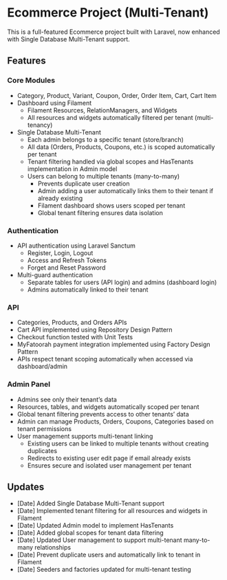# Ecommerce Project (Multi-Tenant)

This is a full-featured Ecommerce project built with Laravel, now enhanced with Single Database Multi-Tenant support.

## Features

### Core Modules
- Category, Product, Variant, Coupon, Order, Order Item, Cart, Cart Item
- Dashboard using Filament
  - Filament Resources, RelationManagers, and Widgets
  - All resources and widgets automatically filtered per tenant (multi-tenancy)
- Single Database Multi-Tenant
  - Each admin belongs to a specific tenant (store/branch)
  - All data (Orders, Products, Coupons, etc.) is scoped automatically per tenant
  - Tenant filtering handled via global scopes and HasTenants implementation in Admin model
  - Users can belong to multiple tenants (many-to-many)
    - Prevents duplicate user creation
    - Admin adding a user automatically links them to their tenant if already existing
    - Filament dashboard shows users scoped per tenant
    - Global tenant filtering ensures data isolation

### Authentication
- API authentication using Laravel Sanctum
  - Register, Login, Logout
  - Access and Refresh Tokens
  - Forget and Reset Password
- Multi-guard authentication
  - Separate tables for users (API login) and admins (dashboard login)
  - Admins automatically linked to their tenant

### API
- Categories, Products, and Orders APIs
- Cart API implemented using Repository Design Pattern
- Checkout function tested with Unit Tests
- MyFatoorah payment integration implemented using Factory Design Pattern
- APIs respect tenant scoping automatically when accessed via dashboard/admin

### Admin Panel
- Admins see only their tenant’s data
- Resources, tables, and widgets automatically scoped per tenant
- Global tenant filtering prevents access to other tenants’ data
- Admin can manage Products, Orders, Coupons, Categories based on tenant permissions
- User management supports multi-tenant linking
  - Existing users can be linked to multiple tenants without creating duplicates
  - Redirects to existing user edit page if email already exists
  - Ensures secure and isolated user management per tenant

## Updates

- [Date] Added Single Database Multi-Tenant support  
- [Date] Implemented tenant filtering for all resources and widgets in Filament  
- [Date] Updated Admin model to implement HasTenants  
- [Date] Added global scopes for tenant data filtering  
- [Date] Updated User management to support multi-tenant many-to-many relationships  
- [Date] Prevent duplicate users and automatically link to tenant in Filament
- [Date] Seeders and factories updated for multi-tenant testing